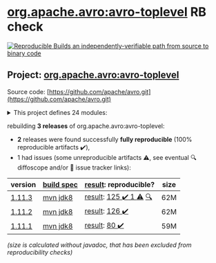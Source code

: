 [org.apache.avro:avro-toplevel](https://central.sonatype.com/artifact/org.apache.avro/avro-toplevel/versions) RB check
=======

[![Reproducible Builds](https://reproducible-builds.org/images/logos/rb.svg) an independently-verifiable path from source to binary code](https://reproducible-builds.org/)

## Project: [org.apache.avro:avro-toplevel](https://central.sonatype.com/artifact/org.apache.avro/avro-toplevel/versions)

Source code: [https://github.com/apache/avro.git](https://github.com/apache/avro.git)

<details><summary>This project defines 24 modules:</summary>

* [org.apache.avro:avro](https://central.sonatype.com/artifact/org.apache.avro/avro/1.11.3)
* [org.apache.avro:avro-android](https://central.sonatype.com/artifact/org.apache.avro/avro-android/1.11.3)
* [org.apache.avro:avro-archetypes-parent](https://central.sonatype.com/artifact/org.apache.avro/avro-archetypes-parent/1.11.3)
* [org.apache.avro:avro-codegen-test](https://central.sonatype.com/artifact/org.apache.avro/avro-codegen-test/1.11.3)
* [org.apache.avro:avro-compiler](https://central.sonatype.com/artifact/org.apache.avro/avro-compiler/1.11.3)
* [org.apache.avro:avro-grpc](https://central.sonatype.com/artifact/org.apache.avro/avro-grpc/1.11.3)
* [org.apache.avro:avro-integration-test](https://central.sonatype.com/artifact/org.apache.avro/avro-integration-test/1.11.3)
* [org.apache.avro:avro-ipc](https://central.sonatype.com/artifact/org.apache.avro/avro-ipc/1.11.3)
* [org.apache.avro:avro-ipc-jetty](https://central.sonatype.com/artifact/org.apache.avro/avro-ipc-jetty/1.11.3)
* [org.apache.avro:avro-ipc-netty](https://central.sonatype.com/artifact/org.apache.avro/avro-ipc-netty/1.11.3)
* [org.apache.avro:avro-mapred](https://central.sonatype.com/artifact/org.apache.avro/avro-mapred/1.11.3)
* [org.apache.avro:avro-maven-plugin](https://central.sonatype.com/artifact/org.apache.avro/avro-maven-plugin/1.11.3)
* [org.apache.avro:avro-parent](https://central.sonatype.com/artifact/org.apache.avro/avro-parent/1.11.3)
* [org.apache.avro:avro-perf](https://central.sonatype.com/artifact/org.apache.avro/avro-perf/1.11.3)
* [org.apache.avro:avro-protobuf](https://central.sonatype.com/artifact/org.apache.avro/avro-protobuf/1.11.3)
* [org.apache.avro:avro-service-archetype](https://central.sonatype.com/artifact/org.apache.avro/avro-service-archetype/1.11.3)
* [org.apache.avro:avro-test-custom-conversions](https://central.sonatype.com/artifact/org.apache.avro/avro-test-custom-conversions/1.11.3)
* [org.apache.avro:avro-thrift](https://central.sonatype.com/artifact/org.apache.avro/avro-thrift/1.11.3)
* [org.apache.avro:avro-tools](https://central.sonatype.com/artifact/org.apache.avro/avro-tools/1.11.3)
* [org.apache.avro:avro-toplevel](https://central.sonatype.com/artifact/org.apache.avro/avro-toplevel/1.11.3)
* [org.apache.avro:trevni-avro](https://central.sonatype.com/artifact/org.apache.avro/trevni-avro/1.11.3)
* [org.apache.avro:trevni-core](https://central.sonatype.com/artifact/org.apache.avro/trevni-core/1.11.3)
* [org.apache.avro:trevni-doc](https://central.sonatype.com/artifact/org.apache.avro/trevni-doc/1.11.3)
* [org.apache.avro:trevni-java](https://central.sonatype.com/artifact/org.apache.avro/trevni-java/1.11.3)
</details>

rebuilding **3 releases** of org.apache.avro:avro-toplevel:
- **2** releases were found successfully **fully reproducible** (100% reproducible artifacts :heavy_check_mark:),
- 1 had issues (some unreproducible artifacts :warning:, see eventual :mag: diffoscope and/or :memo: issue tracker links):

| version | [build spec](/BUILDSPEC.md) | [result](https://reproducible-builds.org/docs/jvm/): reproducible? | size |
| -- | --------- | ------ | -- |
| [1.11.3](https://central.sonatype.com/artifact/org.apache.avro/avro-toplevel/1.11.3/pom) | [mvn jdk8](avro-1.11.3.buildspec) | [result](avro-toplevel-1.11.3.buildinfo): [125 :heavy_check_mark:  1 :warning:](avro-toplevel-1.11.3.buildcompare) [:mag:](avro-toplevel-1.11.3.diffoscope) | 62M |
| [1.11.2](https://central.sonatype.com/artifact/org.apache.avro/avro-toplevel/1.11.2/pom) | [mvn jdk8](avro-1.11.2.buildspec) | [result](avro-toplevel-1.11.2.buildinfo): [126 :heavy_check_mark: ](avro-toplevel-1.11.2.buildcompare) | 62M |
| [1.11.1](https://central.sonatype.com/artifact/org.apache.avro/avro-toplevel/1.11.1/pom) | [mvn jdk8](avro-1.11.1.buildspec) | [result](avro-toplevel-1.11.1.buildinfo): [80 :heavy_check_mark: ](avro-toplevel-1.11.1.buildcompare) | 59M |

<i>(size is calculated without javadoc, that has been excluded from reproducibility checks)</i>

